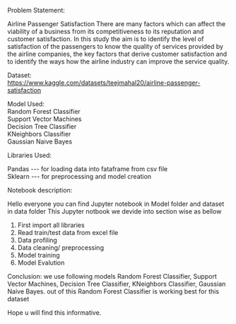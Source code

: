 
Problem Statement:

Airline Passenger Satisfaction
There are many factors which can affect the viability of a business from its competitiveness to its reputation and customer satisfaction.
In this study the aim is to identify the level of satisfaction of the passengers to know the quality of services provided by the airline companies, the key factors that derive customer satisfaction and to identify the ways how the airline industry can improve the service quality.

Dataset:  
https://www.kaggle.com/datasets/teejmahal20/airline-passenger-satisfaction

Model Used:    
Random Forest Classifier  
Support Vector Machines  
Decision Tree Classifier  
KNeighbors Classifier  
Gaussian Naive Bayes  

Libraries Used:

Pandas --- for loading data into fataframe from csv file   
Sklearn --- for preprocessing and model creation


Notebook description:

Hello everyone you can find Jupyter notebook in Model folder and dataset in data folder
This Jupyter notbook we devide into section wise as bellow

1)  First import all libraries 
2)  Read train/test data from excel file
3)  Data profiling
4)  Data cleaning/ preprocessing
5)  Model training
6)  Model Evalution

Conclusion: we use following models Random Forest Classifier, Support Vector Machines, Decision Tree Classifier, KNeighbors Classifier, Gaussian Naive Bayes. out of this Random Forest Classifier is working best for this dataset

Hope u will find this informative.

